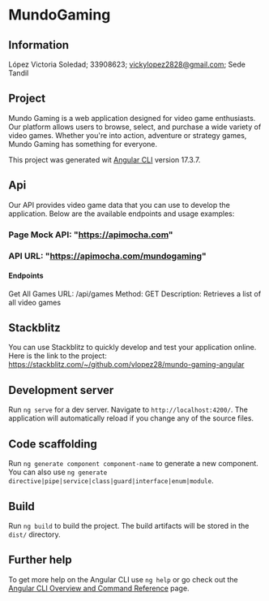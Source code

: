 # MundoGaming

## Information
López Victoria Soledad; 33908623; vickylopez2828@gmail.com; Sede Tandil

## Project
Mundo Gaming is a web application designed for video game enthusiasts. Our platform allows users to browse, select, and purchase a wide variety of video games. Whether you're into action, adventure or strategy games, Mundo Gaming has something for everyone.

This project was generated wit [Angular CLI](https://github.com/angular/angular-cli) version 17.3.7.

## Api
Our API provides video game data that you can use to develop the application. Below are the available endpoints and usage examples:
### Page Mock API: "https://apimocha.com"
### API URL: "https://apimocha.com/mundogaming"
#### Endpoints
  Get All Games
  URL: /api/games
  Method: GET
  Description: Retrieves a list of all video games

## Stackblitz
You can use Stackblitz to quickly develop and test your application online. Here is the link to the project:
https://stackblitz.com/~/github.com/vlopez28/mundo-gaming-angular

## Development server

Run `ng serve` for a dev server. Navigate to `http://localhost:4200/`. The application will automatically reload if you change any of the source files.

## Code scaffolding

Run `ng generate component component-name` to generate a new component. You can also use `ng generate directive|pipe|service|class|guard|interface|enum|module`.

## Build

Run `ng build` to build the project. The build artifacts will be stored in the `dist/` directory.

## Further help

To get more help on the Angular CLI use `ng help` or go check out the [Angular CLI Overview and Command Reference](https://angular.io/cli) page.



